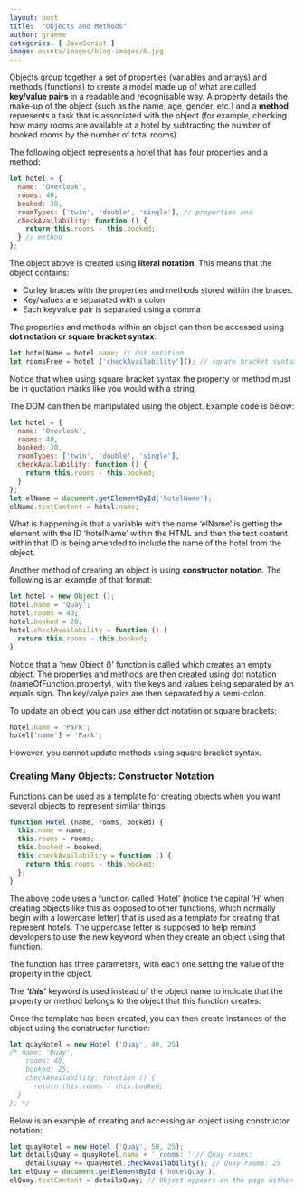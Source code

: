```yaml
---
layout: post
title:  "Objects and Methods"
author: graeme
categories: [ JavaScript ]
image: assets/images/blog-images/6.jpg
---
```


Objects group together a set of properties (variables and arrays) and methods (functions) to create a model made up of what are called **key/value pairs** in a readable and recognisable way. A property details the make-up of the object (such as the name, age, gender, etc.) and a **method** represents a task that is associated with the object (for example, checking how many rooms are available at a hotel by subtracting the number of booked rooms by the number of total rooms).

The following object represents a hotel that has four properties and a method:

```js
let hotel = {
  name: 'Overlook',
  rooms: 40,
  booked: 20,
  roomTypes: ['twin', 'double', 'single'], // properties end
  checkAvailability: function () {
    return this.rooms - this.booked;
  } // method
};
```

The object above is created using **literal notation**. This means that the object contains:

* Curley braces with the properties and methods stored within the braces.
* Key/values are separated with a colon.
* Each keyvalue pair is separated using a comma

The properties and methods within an object can then be accessed using **dot notation or square bracket syntax**:

```js
let hotelName = hotel.name; // dot notation
let roomsFree = hotel ['checkAvailability'](); // square bracket syntax
```

Notice that when using square bracket syntax the property or method must be in quotation marks like you would with a string.

The DOM can then be manipulated using the object. Example code is below:

```js
let hotel = {
  name: 'Overlook',
  rooms: 40,
  booked: 20,
  roomTypes: ['twin', 'double', 'single'],
  checkAvailability: function () {
    return this.rooms - this.booked;
  }
};
let elName = document.getElementById('hotelName');
elName.textContent = hotel.name;
```

What is happening is that a variable with the name ‘elName’ is getting the element with the ID ‘hotelName’ within the HTML and then the text content within that ID is being amended to include the name of the hotel from the object.

Another method of creating an object is using **constructor notation**. The following is an example of that format:

```js
let hotel = new Object ();
hotel.name = 'Quay';
hotel.rooms = 40;
hotel.booked = 20;
hotel.checkAvailability = function () {
  return this.rooms - this.booked;
}
```

Notice that a ‘new Object ()’ function is called which creates an empty object. The properties and methods are then created using dot notation (nameOfFunction.property), with the keys and values being separated by an equals sign. The key/valye pairs are then separated by a semi-colon.

To update an object you can use either dot notation or square brackets:

```js
hotel.name = 'Park';
hotel['name'] = 'Park';
```

However, you cannot update methods using square bracket syntax.

### Creating Many Objects: Constructor Notation

Functions can be used as a template for creating objects when you want several objects to represent similar things.

```js
function Hotel (name, rooms, booked) {
  this.name = name;
  this.rooms = rooms;
  this.booked = booked;
  this.checkAvailability = function () {
    return this.rooms - this.booked;
  };
}
```

The above code uses a function called ‘Hotel’ (notice the capital ‘H’ when creating objects like this as opposed to other functions, which normally begin with a lowercase letter) that is used as a template for creating that represent hotels. The uppercase letter is supposed to help remind developers to use the new keyword when they create an object using that function.

The function has three parameters, with each one setting the value of the property in the object.

The ***‘this’*** keyword is used instead of the object name to indicate that the property or method belongs to the object that this function creates.

Once the template has been created, you can then create instances of the object using the constructor function:

```js
let quayHotel = new Hotel ('Quay', 40, 25)
/* name: 'Quay',
    rooms: 40,
    booked: 25,
    checkAvailability: function () {
      return this.rooms - this.booked;
  }
}; */
```

Below is an example of creating and accessing an object using constructor notation:

```js
let quayHotel = new Hotel ('Quay', 50, 25);
let detailsQuay = quayHotel.name + ' rooms: ' // Quay rooms:
    detailsQuay += quayHotel.checkAvailability(); // Quay rooms: 25
let elQuay = document.getElementById ('hotelQuay');
elQuay.textContent = detailsQuay; // Object appears on the page within hotelQuay element
```